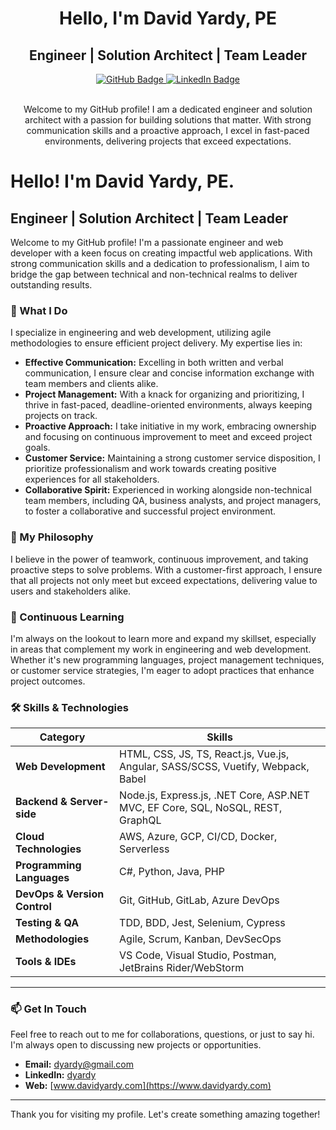 <h1 align="center">Hello, I'm David Yardy, PE</h1>
<h2 align="center">Engineer | Solution Architect | Team Leader </h2>

<div align="center">
  <a href="https://github.com/yourGitHubUsername">
    <img src="https://img.shields.io/github/followers/dyardy?label=Follow&style=social" alt="GitHub Badge">
  </a>
  <a href="https://www.linkedin.com/in/dyardy/">
    <img src="https://img.shields.io/badge/-LinkedIn-blue?style=flat-square&logo=linkedin" alt="LinkedIn Badge">
  </a>
</div>

<br>

<p align="center">
  Welcome to my GitHub profile! I am a dedicated engineer and solution architect with a passion for building solutions that matter. With strong communication skills and a proactive approach, I excel in fast-paced environments, delivering projects that exceed expectations.
</p>

# Hello! I'm David Yardy, PE.

## Engineer | Solution Architect | Team Leader

Welcome to my GitHub profile! I'm a passionate engineer and web developer with a keen focus on creating impactful web applications. With strong communication skills and a dedication to professionalism, I aim to bridge the gap between technical and non-technical realms to deliver outstanding results.

### 💼 What I Do

I specialize in engineering and web development, utilizing agile methodologies to ensure efficient project delivery. My expertise lies in:

- **Effective Communication:** Excelling in both written and verbal communication, I ensure clear and concise information exchange with team members and clients alike.
- **Project Management:** With a knack for organizing and prioritizing, I thrive in fast-paced, deadline-oriented environments, always keeping projects on track.
- **Proactive Approach:** I take initiative in my work, embracing ownership and focusing on continuous improvement to meet and exceed project goals.
- **Customer Service:** Maintaining a strong customer service disposition, I prioritize professionalism and work towards creating positive experiences for all stakeholders.
- **Collaborative Spirit:** Experienced in working alongside non-technical team members, including QA, business analysts, and project managers, to foster a collaborative and successful project environment.

### 🚀 My Philosophy

I believe in the power of teamwork, continuous improvement, and taking proactive steps to solve problems. With a customer-first approach, I ensure that all projects not only meet but exceed expectations, delivering value to users and stakeholders alike.

### 🌱 Continuous Learning

I'm always on the lookout to learn more and expand my skillset, especially in areas that complement my work in engineering and web development. Whether it's new programming languages, project management techniques, or customer service strategies, I'm eager to adopt practices that enhance project outcomes.

### 🛠 Skills & Technologies

| Category              | Skills                                                                                       |
|-----------------------|----------------------------------------------------------------------------------------------|
| **Web Development**   | HTML, CSS, JS, TS, React.js, Vue.js, Angular, SASS/SCSS, Vuetify, Webpack, Babel |
| **Backend & Server-side** | Node.js, Express.js, .NET Core, ASP.NET MVC, EF Core, SQL, NoSQL, REST, GraphQL             |
| **Cloud Technologies**| AWS, Azure, GCP, CI/CD, Docker, Serverless                                 |
| **Programming Languages** | C#, Python, Java, PHP                                                                       |
| **DevOps & Version Control** | Git, GitHub, GitLab, Azure DevOps                                              |
| **Testing & QA**      | TDD, BDD, Jest, Selenium, Cypress                                                            |
| **Methodologies**     | Agile, Scrum, Kanban, DevSecOps                                                              |
| **Tools & IDEs**      | VS Code, Visual Studio, Postman, JetBrains Rider/WebStorm

---

### 📫 Get In Touch

Feel free to reach out to me for collaborations, questions, or just to say hi. I'm always open to discussing new projects or opportunities.

- **Email:** [dyardy@gmail.com](mailto:dyardy@gmail.com)
- **LinkedIn:** [dyardy](https://www.linkedin.com/in/dyardy/)
- **Web:** [www.davidyardy.com](https://www.davidyardy.com)

---

Thank you for visiting my profile. Let's create something amazing together!




<!--
**dyardy/dyardy** is a ✨ _special_ ✨ repository because its `README.md` (this file) appears on your GitHub profile.

Here are some ideas to get you started:

- 🔭 I’m currently working on ...
- 🌱 I’m currently learning ...
- 👯 I’m looking to collaborate on ...
- 🤔 I’m looking for help with ...
- 💬 Ask me about ...
- 📫 How to reach me: ...
- 😄 Pronouns: ...
- ⚡ Fun fact: ...
-->
